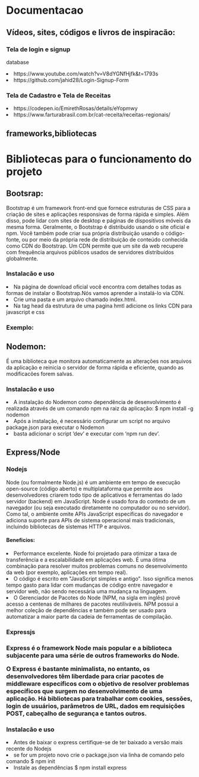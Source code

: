 <h1>Documentacao</h1>
<h2>Vídeos, sites, códigos e livros de inspiracão:</h2>
<h3>Tela de login e signup</h3>
<p>database</p>
<li> https://www.youtube.com/watch?v=V8dYGNfHjfk&t=1793s</li>
<li>https://github.com/jahid28/Login-Signup-Form</li>

<h3>Tela de Cadastro e Tela de Receitas</h3> 
<li>https://codepen.io/EmirethRosas/details/eYopmwy</li> 
<li>https://www.farturabrasil.com.br/cat-receita/receitas-regionais/</li>
<h2>frameworks,bibliotecas<h2>
<h1>Bibliotecas para o funcionamento do projeto</h1>
<h2>Bootsrap:</h2>
<p>Bootstrap é um framework front-end que fornece estruturas de CSS para a criação de sites e aplicações responsivas de forma rápida e simples. Além disso, pode lidar com sites de desktop e páginas de dispositivos móveis da mesma forma. Geralmente, o Bootstrap é distribuído usando o site oficial e npm. Você também pode criar sua própria distribuição usando o código-fonte, ou por meio da própria rede de distribuição de conteúdo conhecida como CDN do Bootstrap. Um CDN permite que um site da web recupere com frequência arquivos públicos usados ​​de servidores distribuídos globalmente.
</p>
<h3>Instalacão e uso</h3>
<li>Na página de download oficial você encontra com detalhes todas as formas de instalar o Bootstrap.Nós vamos aprender a instalá-lo via CDN.</li>
<li>Crie uma pasta e um arquivo chamado index.html.</li>
<li> Na tag head da estrutura de uma pagina hmtl adicione os links CDN para javascript e css </li>
<h3>Exemplo:</h3>  
  <link href="https://cdn.jsdelivr.net/npm/bootstrap@5.3.3/dist/css/bootstrap.min.css" rel="stylesheet">
  <script src="https://cdn.jsdelivr.net/npm/bootstrap@5.3.3/dist/js/bootstrap.bundle.min.js"></script>
<h2>Nodemon:</h2>
<p> É uma biblioteca que monitora automaticamente as alterações nos arquivos da aplicação e reinicia o servidor de forma rápida e eficiente, quando as modificacões forem salvas. </p>
<h3>Instalacão e uso</h3>
<li>A instalação do Nodemon como dependência de desenvolvimento é realizada através de um comando npm na raiz da aplicação: $ npm install -g nodemon</li>
<li>Após a instalação, é necessário configurar um script no arquivo package.json para executar o Nodemon</li>
<li>basta adicionar o script ‘dev’ e executar com ‘npm run dev’.</li>
<h2>Express/Node</h2>
<h3>Nodejs</h3>
<p> Node (ou formalmente Node.js) é um ambiente em tempo de execução open-source (código aberto) e multiplataforma que permite aos desenvolvedores criarem todo tipo de aplicativos e ferramentas do lado servidor (backend) em JavaScript. Node é usado fora do contexto de um navegador (ou seja executado diretamente no computador ou no servidor). Como tal, o ambiente omite APIs JavaScript específicas do navegador e adiciona suporte para APIs de sistema operacional mais tradicionais, incluindo bibliotecas de sistemas HTTP e arquivos. </p>
<h4>Beneficios:</h4>
<li> Performance excelente. Node foi projetado para otimizar a taxa de transferência e a escalabilidade em aplicações web. É uma ótima combinação para resolver muitos problemas comuns no desenvolvimento da web (por exemplo, aplicações em tempo real).</li>
<li>O código é escrito em "JavaScript simples e antigo". Isso significa menos tempo gasto para lidar com mudanças de código entre navegador e servidor web, não sendo necessária uma mudança na linguagem.</li>
<li>O Gerenciador de Pacotes do Node (NPM, na sigla em inglês) provê acesso a centenas de milhares de pacotes reutiliváveis. NPM possui a melhor coleção de dependências e também pode ser usado para automatizar a maior parte da cadeia de ferramentas de compilação.</li>
<h3>Expressjs<h3>
  <p>Express é o framework Node mais popular e a biblioteca subjacente para uma série de outros frameworks do Node. </p>
  <p>O Express é bastante minimalista, no entanto, os desenvolvedores têm liberdade para criar pacotes de middleware específicos com o objetivo de resolver problemas específicos que surgem no desenvolvimento de uma aplicação. Há bibliotecas para trabalhar com cookies, sessões, login de usuários, parâmetros de URL, dados em requisições POST, cabeçalho de segurança e tantos outros.</p>
<h3>Instalacão e uso</h3>
<li>Antes de baixar o express certifique-se de ter baixado a versão mais recente do Nodejs</li>
<li>se for um projeto novo crie o package.json via linha de comando pelo comando $ npm init</li>
<li>Instale as dependências $ npm install express</li>